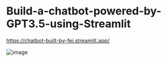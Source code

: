 # Build-a-chatbot-powered-by-GPT3.5-using-Streamlit
https://chatbot-built-by-fei.streamlit.app/

![image](https://github.com/hanfei1986/Build-a-chatbot-powered-by-GPT3.5-using-Streamlit/assets/59255164/148fa2c0-269b-4c22-9b46-cf7ca524cc88)


